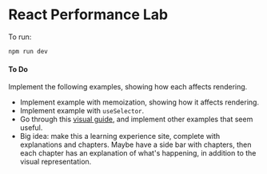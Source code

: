 # React Performance Lab

To run:
```
npm run dev
```

#### To Do

Implement the following examples, showing how each affects rendering.
- Implement example with memoization, showing how it affects rendering.
- Implement example with `useSelector`.
- Go through this [visual guide](https://alexsidorenko.com/blog/react-render-always-rerenders), and implement other examples that seem useful. 
- Big idea: make this a learning experience site, complete with explanations and chapters. Maybe have a side bar with chapters, then each chapter has an explanation of what's happening, in addition to the visual representation.  